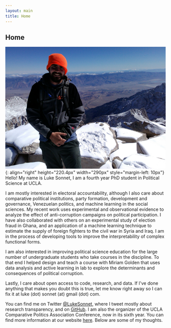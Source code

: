 ```yaml
---
layout: main
title: Home
---
```


## Home

![Mt. Whitney](/assets/whitney.jpg){: align="right" height="220.4px" width="290px" style="margin-left: 10px"}
Hello! My name is Luke Sonnet, I am a fourth year PhD student in Political Science at UCLA.

I am mostly interested in electoral accountability, although I also care about comparative political institutions, party formation, development and governance, Venezuelan politics, and machine learning in the social sciences. My recent work uses experimental and observational evidence to analyze the effect of anti-corruption campaigns on political participation. I have also collaborated with others on an experimental study of election fraud in Ghana, and an application of a machine learning technique to estimate the supply of foreign fighters to the civil war in Syria and Iraq. I am in the process of developing tools to improve the interpretability of complex functional forms.

I am also interested in improving political science education for the large number of undergraduate students who take courses in the discipline. To that end I helped design and teach a course with Miriam Golden that uses data analysis and active learning in lab to explore the determinants and consequences of political corruption.

Lastly, I care about open access to code, research, and data. If I've done anything that makes you doubt this is true, let me know right away so I can fix it at luke (dot) sonnet (at) gmail (dot) com.

You can find me on Twitter <a href="http://twitter.com/LukeSonnet">@LukeSonnet</a>, where I tweet mostly about research transparency, and on <a href="http://github.com/lukesonnet">GitHub</a>. I am also the organizer of the UCLA Comparative Politics Association Conference, now in its sixth year. You can find more information at our website <a href="http://polisci.ucla.edu/content/compass">here</a>. Below are some of my thoughts.
